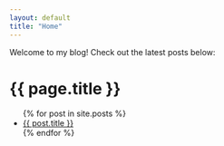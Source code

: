 ```yaml
---
layout: default
title: "Home"
---
```

Welcome to my blog! Check out the latest posts below:


<h1>{{ page.title }}</h1>

<ul>
  {% for post in site.posts %}
    <li>
      <a href="{{ post.url }}">{{ post.title }}</a>
    </li>
  {% endfor %}
</ul>
